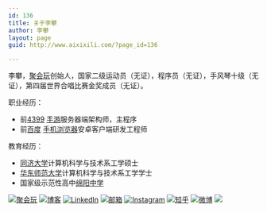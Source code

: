 ```yaml
---
id: 136
title: 关于李攀
author: 李攀
layout: page
guid: http://www.aixixili.com/?page_id=136

---
```

李攀，[聚会玩](http://juhuiwan.cn)创始人，国家二级运动员（无证），程序员（无证），手风琴十级（无证），第四届世界合唱比赛金奖成员（无证）。

职业经历：

- 前[4399](http://www.4399.com) [手游](http://4399sy.com)服务器端架构师，主程序
- 前[百度](http://www.baidu.com) [手机浏览器](http://mb.baidu.com)安卓客户端研发工程师

教育经历：

- [同济大学](http://www.tongji.edu.cn)计算机科学与技术系工学硕士
- [华东师范大学](http://www.ecnu.edu.cn)计算机科学与技术系工学学士
- 国家级示范性高中[绵阳中学](http://www.scmyzx.com.cn/)



[![聚会玩](http://pic.yupoo.com/aixixili/ENDPC2MJ/square.jpg)](http://juhuiwan.cn)
[![博客](http://pic.yupoo.com/aixixili/ENOBkWd2/square.jpg)](http://aixixili.com) 
[![LinkedIn](http://pic.yupoo.com/aixixili/ENOBlGlr/square.jpg)](https://cn.linkedin.com/pub/alan-li/3a/97b/652)
[![邮箱](http://pic.yupoo.com/aixixili/ENOBl6Jv/square.jpg)](mailto:i@aixixili.com) 
[![Instagram](http://pic.yupoo.com/aixixili/ENOBlCf1/square.jpg)](https://instagram.com/iamlipan)
[![知乎](http://pic.yupoo.com/aixixili/ENOBlcHU/square.jpg)](http://www.zhihu.com/people/iamlipan) 
[![微博](http://pic.yupoo.com/aixixili/ENOBlePP/square.jpg)](http://weibo.com/206053530)
<img src="http://pic.yupoo.com/aixixili/ENONXfCs/square.jpg" onmouseover="this.src='http://pic.yupoo.com/aixixili/ENOZv73I/square.jpg';" onmouseout="this.src='http://pic.yupoo.com/aixixili/ENONXfCs/square.jpg';" />
